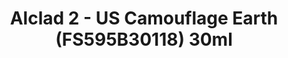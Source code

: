 ---
layout: product
title: "Alclad 2 - US Camouflage Earth (FS595B30118) 30ml"
price: "TBA" 
desc: "Metalizer boja"
img_path: "/assets/img/ALCE305.webp"
brand: "N/A"
available: false
special_offer: false
new: false
soon: false
cat: "040000"
subcat: "040300"
subsubcat: "0N/A"
sifra: "ALCE305"
popular: false
spec: false
---